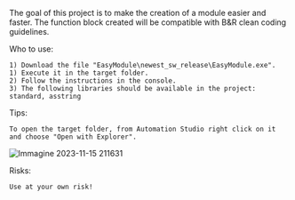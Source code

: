 The goal of this project is to make the creation of a module easier and faster. 
The function block created will be compatible with B&R clean coding guidelines.

Who to use:

    1) Download the file "EasyModule\newest_sw_release\EasyModule.exe".
    1) Execute it in the target folder.
    2) Follow the instructions in the console.
    3) The following libraries should be available in the project: standard, asstring

Tips:

    To open the target folder, from Automation Studio right click on it and choose "Open with Explorer".
![Immagine 2023-11-15 211631](https://github.com/pennisiandrea/EasyModule/assets/150801185/9dadf9f5-f177-43e7-aa9c-6ee5c95d8313)


Risks:

    Use at your own risk! 
